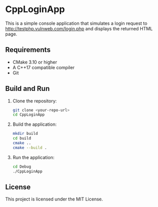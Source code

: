 # CppLoginApp

This is a simple console application that simulates a login request to http://testphp.vulnweb.com/login.php and displays the returned HTML page.

## Requirements

- CMake 3.10 or higher
- A C++17 compatible compiler
- Git

## Build and Run

1. Clone the repository:
    ```bash
    git clone <your-repo-url>
    cd CppLoginApp
    ```

2. Build the application:
    ```bash
    mkdir build
    cd build
    cmake ..
    cmake --build .
    ```

3. Run the application:
    ```bash
	cd Debug
    ./CppLoginApp
    ```

## License

This project is licensed under the MIT License.